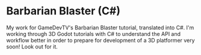 # Barbarian Blaster (C#)

My work for GameDevTV's Barbarian Blaster tutorial, translated into C#. I'm working through 3D Godot tutorials with C# to understand the API and workflow better in order to prepare for development of a 3D platformer very soon! Look out for it.
